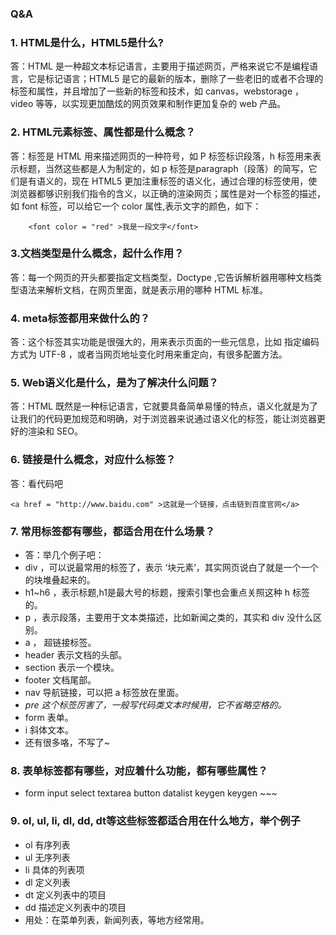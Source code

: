 ### Q&A 

### 1. HTML是什么，HTML5是什么?
答：HTML 是一种超文本标记语言，主要用于描述网页，严格来说它不是编程语言，它是标记语言；HTML5 是它的最新的版本，删除了一些老旧的或者不合理的标签和属性，并且增加了一些新的标签和技术，如 canvas，webstorage ，video 等等，以实现更加酷炫的网页效果和制作更加复杂的 web 产品。

### 2. HTML元素标签、属性都是什么概念？
答：标签是 HTML 用来描述网页的一种符号，如 P 标签标识段落，h 标签用来表示标题，当然这些都是人为制定的，如 p 标签是paragraph（段落）的简写，它们是有语义的，现在 HTML5 更加注重标签的语义化，通过合理的标签使用，使浏览器都够识别我们指令的含义，以正确的渲染网页；属性是对一个标签的描述，如 font 标签，可以给它一个 color 属性,表示文字的颜色，如下：
```
	<font color = "red" >我是一段文字</font>
```

### 3.文档类型是什么概念，起什么作用？
答：每一个网页的开头都要指定文档类型，Doctype ,它告诉解析器用哪种文档类型语法来解析文档，在网页里面，就是表示用的哪种 HTML 标准。

### 4. meta标签都用来做什么的？
答：这个标签其实功能是很强大的，用来表示页面的一些元信息，比如 指定编码方式为 UTF-8 ，或者当网页地址变化时用来重定向，有很多配置方法。

### 5. Web语义化是什么，是为了解决什么问题？
答：HTML 既然是一种标记语言，它就要具备简单易懂的特点，语义化就是为了让我们的代码更加规范和明确，对于浏览器来说通过语义化的标签，能让浏览器更好的渲染和 SEO。

### 6. 链接是什么概念，对应什么标签？
答：看代码吧
```
<a href = "http://www.baidu.com" >这就是一个链接，点击链到百度官网</a>
```

### 7. 常用标签都有哪些，都适合用在什么场景？
* 答：举几个例子吧：
*  div ，可以说最常用的标签了，表示 ‘块元素’，其实网页说白了就是一个一个的块堆叠起来的。
*  h1~h6 ，表示标题,h1是最大号的标题，搜索引擎也会重点关照这种 h 标签的。
*  p ，表示段落，主要用于文本类描述，比如新闻之类的，其实和 div 没什么区别。
*  a ， 超链接标签。
*  header 表示文档的头部。
*  section 表示一个模块。
*  footer 文档尾部。
*  nav 导航链接，可以把 a 标签放在里面。
*  *pre 这个标签厉害了，一般写代码类文本时候用，它不省略空格的。*
*  form 表单。
*  i 斜体文本。
*  还有很多咯，不写了~

### 8. 表单标签都有哪些，对应着什么功能，都有哪些属性？
 * form input select textarea button datalist keygen keygen ~~~
 
### 9. ol, ul, li, dl, dd, dt等这些标签都适合用在什么地方，举个例子
* ol 有序列表
* ul 无序列表
* li 具体的列表项
* dl 定义列表
* dt 定义列表中的项目
* dd 描述定义列表中的项目
* 用处：在菜单列表，新闻列表，等地方经常用。